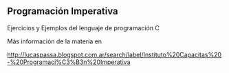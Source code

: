 ## Programación Imperativa
Ejercicios y Ejemplos del lenguaje de programación C

Más información de la materia en 

http://lucaspassa.blogspot.com.ar/search/label/Instituto%20Capacitas%20-%20Programaci%C3%B3n%20Imperativa